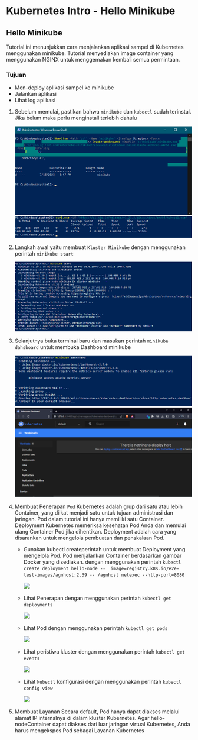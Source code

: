 # Kubernetes Intro - Hello Minikube

## Hello Minikube

Tutorial ini menunjukkan cara menjalankan aplikasi sampel di Kubernetes menggunakan minikube. Tutorial menyediakan image container yang menggunakan NGINX untuk menggemakan kembali semua permintaan.

### Tujuan
 * Men-deploy aplikasi sampel ke minikube
 * Jalankan aplikasi
 * Lihat log aplikasi

1. Sebelum memulai,  pastikan bahwa ```minikube``` dan ```kubectl``` sudah terinstal. Jika belum maka perlu menginstall terlebih dahulu

   <div><img src="gambar/instalasi.png"></div>
   <div><img src="gambar/instalasi-1.png"></div>

2. Langkah awal yaitu membuat ```Kluster Minikube``` dengan menggunakan perintah ```minikube start```

     <div><img src="gambar/mini-1.png"></div>
     
3. Selanjutnya buka terminal baru  dan masukan perintah ```minikube dahsboard``` untuk membuka Dashboard minikube

   <div><img src="gambar/mini-2.png"></div>
   <div><img src="gambar/mini-3.png"></div>
   
4. Membuat Penerapan
   ```Pod``` Kubernetes adalah grup dari satu atau lebih Container, yang diikat menjadi satu untuk tujuan administrasi dan jaringan. Pod dalam tutorial ini hanya memiliki satu Container. Deployment Kubernetes memeriksa 
    kesehatan Pod Anda dan memulai ulang Container Pod jika dihentikan. Deployment adalah cara yang disarankan untuk mengelola pembuatan dan penskalaan Pod.

   * Gunakan kubectl createperintah untuk membuat Deployment yang mengelola Pod. Pod menjalankan Container berdasarkan gambar Docker yang disediakan. dengan menggunakan perintah ```kubectl create deployment hello-node -- 
     image=registry.k8s.io/e2e-test-images/agnhost:2.39 -- /agnhost netexec --http-port=8080```
     
      <div><img src="gambar/mini-4.png"></div>
      
   * Lihat Penerapan dengan menggunakan perintah ```kubectl get deployments```

      <div><img src="gambar/mini-5.png"></div>
      
   * Lihat Pod dengan menggunakan perintah ```kubectl get pods```
  
     <div><img src="gambar/mini-6.png"></div>
     
   * Lihat peristiwa kluster dengan menggunakan perintah ```kubectl get events```
  
     <div><img src="gambar/mini-7.png"></div>

     
   * Lihat ```kubectl``` konfigurasi dengan menggunakan perintah ```kubectl config view```
  
     <div><img src="gambar/mini-8.png"></div>

5. Membuat Layanan
   Secara default, Pod hanya dapat diakses melalui alamat IP internalnya di dalam kluster Kubernetes. Agar hello-nodeContainer dapat diakses dari luar jaringan virtual Kubernetes, Anda harus mengekspos Pod sebagai Layanan    Kubernetes 
